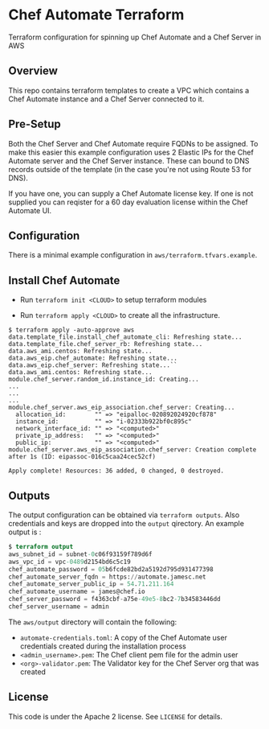 # Chef Automate Terraform
Terraform configuration for spinning up Chef Automate and a Chef Server in AWS

## Overview
This repo contains terraform templates to create a VPC which contains a Chef Automate instance
and a Chef Server connected to it.


## Pre-Setup
Both the Chef Server and Chef Automate require  FQDNs to be assigned.  To make this easier
this example configuration uses 2 Elastic IPs for the Chef Automate server and the
Chef Server instance.  These can bound to DNS records outside of the template (in the case you're not using Route 53 for DNS).

If you have one, you can supply a Chef Automate license key.  If one is not supplied you can reqister for a 60 day evaluation license within the Chef Automate UI.

## Configuration
There is a minimal example configuration in `aws/terraform.tfvars.example`.

## Install Chef Automate
* Run `terraform init <CLOUD>` to setup terraform modules


* Run `terraform apply <CLOUD>` to create all the infrastructure.

```
$ terraform apply -auto-approve aws
data.template_file.install_chef_automate_cli: Refreshing state...
data.template_file.chef_server_rb: Refreshing state...
data.aws_ami.centos: Refreshing state...
data.aws_eip.chef_automate: Refreshing state...
data.aws_eip.chef_server: Refreshing state...``
data.aws_ami.centos: Refreshing state...
module.chef_server.random_id.instance_id: Creating...
...
...
...
module.chef_server.aws_eip_association.chef_server: Creating...
  allocation_id:        "" => "eipalloc-020892024920cf878"
  instance_id:          "" => "i-02333b922bf0c895c"
  network_interface_id: "" => "<computed>"
  private_ip_address:   "" => "<computed>"
  public_ip:            "" => "<computed>"
module.chef_server.aws_eip_association.chef_server: Creation complete after 1s (ID: eipassoc-016c5caa24cec52cf)

Apply complete! Resources: 36 added, 0 changed, 0 destroyed.
```

## Outputs

The output configuration can be obtained via `terraform outputs`.  Also credentials and keys are dropped into the `output` qirectory. An example output is :

``` terraform output
$ terraform output
aws_subnet_id = subnet-0c06f93159f789d6f
aws_vpc_id = vpc-0489d2154bd6c5c19
chef_automate_password = 05b6fcde82bd2a5192d795d931477398
chef_automate_server_fqdn = https://automate.jamesc.net
chef_automate_server_public_ip = 54.71.211.164
chef_automate_username = james@chef.io
chef_server_password = f4363cbf-a75e-49e5-8bc2-7b34583446dd
chef_server_username = admin
```

The `aws/output` directory will contain the following:

* `automate-credentials.toml`: A copy of the Chef Automate user credentials created during the installation process
* `<admin_username>.pem`: The Chef client pem file for the admin user
* `<org>-validator.pem`: The Validator key for the Chef Server org that was created
## License
This code is under the Apache 2 license. See `LICENSE` for details.
